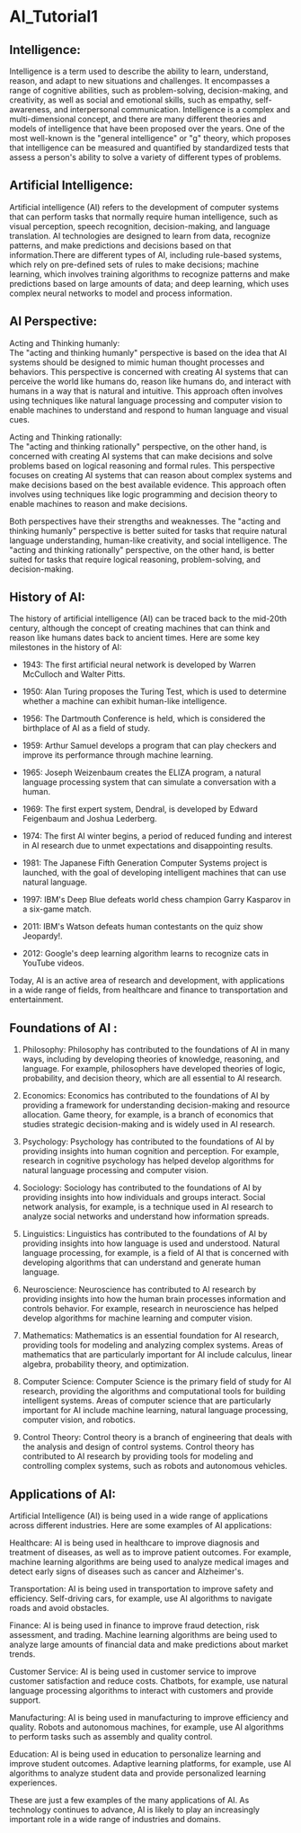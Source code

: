 # AI_Tutorial1

## Intelligence:  
Intelligence is a term used to describe the ability to learn, understand, reason, and adapt to new situations and challenges. It encompasses a range of cognitive abilities, such as problem-solving, decision-making, and creativity, as well as social and emotional skills, such as empathy, self-awareness, and interpersonal communication. Intelligence is a complex and multi-dimensional concept, and there are many different theories and models of intelligence that have been proposed over the years. One of the most well-known is the "general intelligence" or "g" theory, which proposes that intelligence can be measured and quantified by standardized tests that assess a person's ability to solve a variety of different types of problems.

## Artificial Intelligence:  
Artificial intelligence (AI) refers to the development of computer systems that can perform tasks that normally require human intelligence, such as visual perception, speech recognition, decision-making, and language translation. AI technologies are designed to learn from data, recognize patterns, and make predictions and decisions based on that information.There are different types of AI, including rule-based systems, which rely on pre-defined sets of rules to make decisions; machine learning, which involves training algorithms to recognize patterns and make predictions based on large amounts of data; and deep learning, which uses complex neural networks to model and process information.

## AI Perspective:  
Acting and Thinking humanly:  
The "acting and thinking humanly" perspective is based on the idea that AI systems should be designed to mimic human thought processes and behaviors. This perspective is concerned with creating AI systems that can perceive the world like humans do, reason like humans do, and interact with humans in a way that is natural and intuitive. This approach often involves using techniques like natural language processing and computer vision to enable machines to understand and respond to human language and visual cues.

Acting and Thinking rationally:  
The "acting and thinking rationally" perspective, on the other hand, is concerned with creating AI systems that can make decisions and solve problems based on logical reasoning and formal rules. This perspective focuses on creating AI systems that can reason about complex systems and make decisions based on the best available evidence. This approach often involves using techniques like logic programming and decision theory to enable machines to reason and make decisions.

Both perspectives have their strengths and weaknesses. The "acting and thinking humanly" perspective is better suited for tasks that require natural language understanding, human-like creativity, and social intelligence. The "acting and thinking rationally" perspective, on the other hand, is better suited for tasks that require logical reasoning, problem-solving, and decision-making.

## History of AI:  
The history of artificial intelligence (AI) can be traced back to the mid-20th century, although the concept of creating machines that can think and reason like humans dates back to ancient times. Here are some key milestones in the history of AI:

- 1943: The first artificial neural network is developed by Warren McCulloch and Walter Pitts.

- 1950: Alan Turing proposes the Turing Test, which is used to determine whether a machine can exhibit human-like intelligence.

- 1956: The Dartmouth Conference is held, which is considered the birthplace of AI as a field of study.

- 1959: Arthur Samuel develops a program that can play checkers and improve its performance through machine learning.

- 1965: Joseph Weizenbaum creates the ELIZA program, a natural language processing system that can simulate a conversation with a human.

- 1969: The first expert system, Dendral, is developed by Edward Feigenbaum and Joshua Lederberg.

- 1974: The first AI winter begins, a period of reduced funding and interest in AI research due to unmet expectations and disappointing results.

- 1981: The Japanese Fifth Generation Computer Systems project is launched, with the goal of developing intelligent machines that can use natural language.

- 1997: IBM's Deep Blue defeats world chess champion Garry Kasparov in a six-game match.

- 2011: IBM's Watson defeats human contestants on the quiz show Jeopardy!.

- 2012: Google's deep learning algorithm learns to recognize cats in YouTube videos.

Today, AI is an active area of research and development, with applications in a wide range of fields, from healthcare and finance to transportation and entertainment.

## Foundations of AI :  
1. Philosophy: Philosophy has contributed to the foundations of AI in many ways, including by developing theories of knowledge, reasoning, and language. For example, philosophers have developed theories of logic, probability, and decision theory, which are all essential to AI research.

2. Economics: Economics has contributed to the foundations of AI by providing a framework for understanding decision-making and resource allocation. Game theory, for example, is a branch of economics that studies strategic decision-making and is widely used in AI research.

3. Psychology: Psychology has contributed to the foundations of AI by providing insights into human cognition and perception. For example, research in cognitive psychology has helped develop algorithms for natural language processing and computer vision.

4. Sociology: Sociology has contributed to the foundations of AI by providing insights into how individuals and groups interact. Social network analysis, for example, is a technique used in AI research to analyze social networks and understand how information spreads.

5. Linguistics: Linguistics has contributed to the foundations of AI by providing insights into how language is used and understood. Natural language processing, for example, is a field of AI that is concerned with developing algorithms that can understand and generate human language.

6. Neuroscience: Neuroscience has contributed to AI research by providing insights into how the human brain processes information and controls behavior. For example, research in neuroscience has helped develop algorithms for machine learning and computer vision.

7. Mathematics: Mathematics is an essential foundation for AI research, providing tools for modeling and analyzing complex systems. Areas of mathematics that are particularly important for AI include calculus, linear algebra, probability theory, and optimization.

8. Computer Science: Computer Science is the primary field of study for AI research, providing the algorithms and computational tools for building intelligent systems. Areas of computer science that are particularly important for AI include machine learning, natural language processing, computer vision, and robotics.

9. Control Theory: Control theory is a branch of engineering that deals with the analysis and design of control systems. Control theory has contributed to AI research by providing tools for modeling and controlling complex systems, such as robots and autonomous vehicles.

## Applications of AI:  
Artificial Intelligence (AI) is being used in a wide range of applications across different industries. Here are some examples of AI applications:

Healthcare: AI is being used in healthcare to improve diagnosis and treatment of diseases, as well as to improve patient outcomes. For example, machine learning algorithms are being used to analyze medical images and detect early signs of diseases such as cancer and Alzheimer's.

Transportation: AI is being used in transportation to improve safety and efficiency. Self-driving cars, for example, use AI algorithms to navigate roads and avoid obstacles.

Finance: AI is being used in finance to improve fraud detection, risk assessment, and trading. Machine learning algorithms are being used to analyze large amounts of financial data and make predictions about market trends.

Customer Service: AI is being used in customer service to improve customer satisfaction and reduce costs. Chatbots, for example, use natural language processing algorithms to interact with customers and provide support.

Manufacturing: AI is being used in manufacturing to improve efficiency and quality. Robots and autonomous machines, for example, use AI algorithms to perform tasks such as assembly and quality control.

Education: AI is being used in education to personalize learning and improve student outcomes. Adaptive learning platforms, for example, use AI algorithms to analyze student data and provide personalized learning experiences.

These are just a few examples of the many applications of AI. As technology continues to advance, AI is likely to play an increasingly important role in a wide range of industries and domains.
